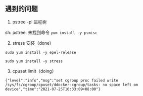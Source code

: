 ## 遇到的问题

1. pstree -pl 进程树

sh: pstree: 未找到命令
`yum install -y psmisc`

2. stress 安装（done）

`sudo yum install -y epel-release`

`sudo yum install -y stress`

3. cpuset limit（doing）

`{"level":"info","msg":"set cgroup proc failed write /sys/fs/cgroup/cpuset/ddocker-cgroup/tasks: no space left on device","time":"2021-07-25T16:33:09+08:00"}`
